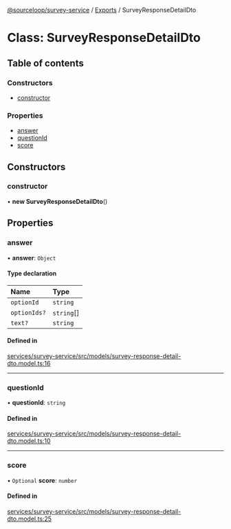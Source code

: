 [@sourceloop/survey-service](../README.md) / [Exports](../modules.md) / SurveyResponseDetailDto

# Class: SurveyResponseDetailDto

## Table of contents

### Constructors

- [constructor](SurveyResponseDetailDto.md#constructor)

### Properties

- [answer](SurveyResponseDetailDto.md#answer)
- [questionId](SurveyResponseDetailDto.md#questionid)
- [score](SurveyResponseDetailDto.md#score)

## Constructors

### constructor

• **new SurveyResponseDetailDto**()

## Properties

### answer

• **answer**: `Object`

#### Type declaration

| Name | Type |
| :------ | :------ |
| `optionId` | `string` |
| `optionIds?` | `string`[] |
| `text?` | `string` |

#### Defined in

[services/survey-service/src/models/survey-response-detail-dto.model.ts:16](https://github.com/sourcefuse/loopback4-microservice-catalog/blob/93a7f917/services/survey-service/src/models/survey-response-detail-dto.model.ts#L16)

___

### questionId

• **questionId**: `string`

#### Defined in

[services/survey-service/src/models/survey-response-detail-dto.model.ts:10](https://github.com/sourcefuse/loopback4-microservice-catalog/blob/93a7f917/services/survey-service/src/models/survey-response-detail-dto.model.ts#L10)

___

### score

• `Optional` **score**: `number`

#### Defined in

[services/survey-service/src/models/survey-response-detail-dto.model.ts:25](https://github.com/sourcefuse/loopback4-microservice-catalog/blob/93a7f917/services/survey-service/src/models/survey-response-detail-dto.model.ts#L25)
